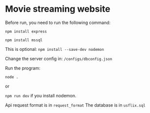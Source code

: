 # Movie streaming website

Before run, you need to run the following command:

`npm install express`

`npm install mssql`

This is optional: `npm install --save-dev nodemon`

Change the server config in: `/configs/dbconfig.json`

Run the program:

`node .`

or

`npm run dev` if you install nodemon.

Api request format is in `request_format`
The database is in `usflix.sql`

